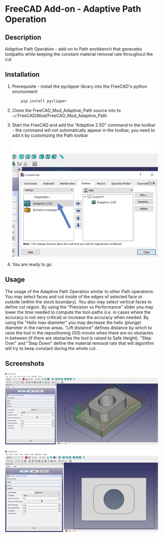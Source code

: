 # FreeCAD Add-on - Adaptive Path Operation

## Description
Adaptive Path Operation - add-on to Path workbench that generates toolpaths while keeping the constant material removal rate throughout the cut

## Installation
1. Prerequisite - install the pyclipper library into the FreeCAD's python environment
    ```bash
        pip install pyclipper
    ````

2. Clone the FreeCAD_Mod_Adaptive_Path source into to ~/.FreeCAD/Mod/FreeCAD_Mod_Adaptive_Path
3. Start the FreeCAD and add the "Adaptive 2.5D" command to the toolbar - the command will not automatically appear in the toolbar, you need to add it by customizing the Path toolbar

    ![add custom toolbar](./Resources/Inst2.png)

4. You are ready to go

## Usage
The usage of the Adaptive Path Operation similar to other Path operations. You may select faces and cut inside of the edges of selected face or outside (within the stock boundary). You also may select vertical faces to define cut region. By using the "Precision vs Performance" slider you may lower the time needed to compute the tool-paths (i.e. in cases where the accuracy is not very critical) or increase the accuracy when needed. By using the "Helix max diameter" you may decrease the helix (plunge) diameter in the narrow areas. "Lift distance" defines distance by which to raise the tool in the repositioning (G0) moves when there are no obstacles in between (if there are obstacles the tool is raised to Safe Height). "Step Over" and "Step Down" define the material removal rate that will algorithm will try to keep constant during the whole cut.

## Screenshots

  ![ss1](./Resources/example1.png)

  ![ss2](./Resources/example2.png)


